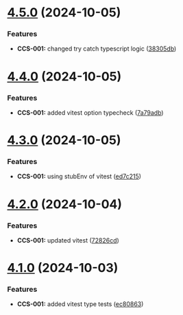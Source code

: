 # [4.5.0](https://github.com/CyberT33N/ErrorManager/compare/v4.4.0...v4.5.0) (2024-10-05)


### Features

* **CCS-001:** changed try catch typescript logic ([38305db](https://github.com/CyberT33N/ErrorManager/commit/38305db124040087d4722a80aba8f2fb50dadfc0))



# [4.4.0](https://github.com/CyberT33N/ErrorManager/compare/v4.3.0...v4.4.0) (2024-10-05)


### Features

* **CCS-001:** added vitest option typecheck ([7a79adb](https://github.com/CyberT33N/ErrorManager/commit/7a79adbe7697e6efe6a7981f5ccfd88aa7ec0e31))



# [4.3.0](https://github.com/CyberT33N/ErrorManager/compare/v4.2.0...v4.3.0) (2024-10-05)


### Features

* **CCS-001:** using stubEnv of vitest ([ed7c215](https://github.com/CyberT33N/ErrorManager/commit/ed7c21594692a200a82f87951369d0514a72568b))



# [4.2.0](https://github.com/CyberT33N/ErrorManager/compare/v4.1.0...v4.2.0) (2024-10-04)


### Features

* **CCS-001:** updated vitest ([72826cd](https://github.com/CyberT33N/ErrorManager/commit/72826cd08092d82a09b66fdceb18ca2314295a77))



# [4.1.0](https://github.com/CyberT33N/ErrorManager/compare/v4.0.0...v4.1.0) (2024-10-03)


### Features

* **CCS-001:** added vitest type tests ([ec80863](https://github.com/CyberT33N/ErrorManager/commit/ec8086384000bd4650faf5fc84c9a348b7d5f5fb))



